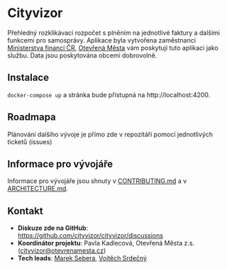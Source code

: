 # Cityvizor
Přehledný rozklikávací rozpočet s plněním na jednotlivé faktury a dalšími funkcemi pro samosprávy.
Aplikace byla vytvořena zaměstnanci [Ministerstva financí ČR](http://www.mfcr.cz), [Otevřená Města](http://www.otevrenamesta.cz/)
vám poskytují tuto aplikaci jako službu. Data jsou poskytována obcemi dobrovolně.

## Instalace
`docker-compose up` a stránka bude přístupná na http://localhost:4200. 

## Roadmapa
Plánování dalšího vývoje je přímo zde v repozitáři pomocí jednotlivých ticketů (issues)

## Informace pro vývojáře
Informace pro vývojáře jsou shnuty v [CONTRIBUTING.md](CONTRIBUTING.md) a v [ARCHITECTURE.md](ARCHITECTURE.md).

## Kontakt
- **Diskuze zde na GitHub**: https://github.com/cityvizor/cityvizor/discussions
- **Koordinátor projektu**: Pavla Kadlecová, Otevřená Města z.s. (cityvizor@otevrenamesta.cz)
- **Tech leads**: [Marek Sebera](https://github.com/smarek), [Vojtěch Srdečný](https://github.com/srdecny)

